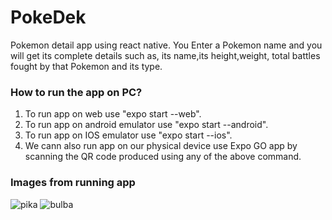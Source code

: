 # PokeDek
Pokemon detail app using react native. You Enter a Pokemon name and you will get its complete details such as, its name,its height,weight, total battles fought by that Pokemon and its type.

###  How to run the app on PC?
1. To run app on web use "expo start --web".
2. To run app on android emulator use "expo start --android".
3. To run app on IOS emulator use "expo start --ios".
4. We cann also run app on our physical device use Expo GO app by scanning the QR code produced using any of the above command.

### Images from running app
![pika](https://user-images.githubusercontent.com/51994346/109375810-a1a94100-78e5-11eb-9299-58eb64a3b79a.jpeg)
![bulba](https://user-images.githubusercontent.com/51994346/109375821-acfc6c80-78e5-11eb-9c54-8903db077787.jpeg)


